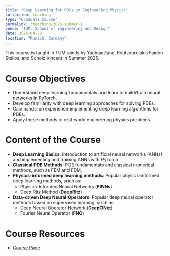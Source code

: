 ```yaml
---
title: "Deep Learning for PDEs in Engineering Physics"
collection: teaching
type: "Graduate Course"
permalink: /teaching/2025-summer-1
venue: "TUM, School of Engineering and Design"
date: 2025-04-23
location: "Munich, Germany"
---
```


This course is taught in TUM jointly by Yaohua Zang, Koutsourelakis Faidon-Stelios, and Scholz Vincent in Summer 2025.

Course Objectives
======
- Understand deep learning fundamentals and learn to build/train neural networks in PyTorch.
- Develop familiarity with deep learning approaches for solving PDEs.
- Gain hands-on experience implementing deep learning algorithms for PDEs.
- Apply these methods to real-world engineering physics problems.

Content of the Course
======
- **Deep Learning Basics**: Introduction to artificial neural networks (ANNs) and implementing and training ANNs with PyTorch
- **Classical PDE Methods**: PDE fundamentals and classical numerical methods, such as FEM and FDM.
- **Physics-informed deep learning methods**: Popular physics-informed deep learning methods, such as:
  - Physics-Informed Neural Networks (**PINNs**) 
  - Deep Ritz Method (**DeepRitz**)
- **Data-driven Deep Neural Operators**: Popular deep neural operator methods based on supervised learning, such as:
  - Deep Neural Operator Network (**DeepONet**)
  - Fourier Neural Operator (**FNO**)

Course Resources
======
- [Course Page](https://github.com/yaohua32/Deep-Learning-for-PDEs-in-Engineering-Physics-2025-Summer)
